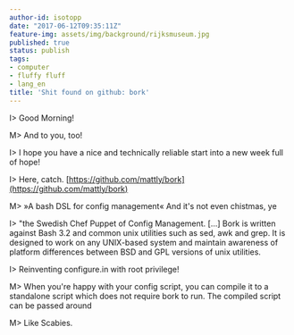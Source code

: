 ```yaml
---
author-id: isotopp
date: "2017-06-12T09:35:11Z"
feature-img: assets/img/background/rijksmuseum.jpg
published: true
status: publish
tags:
- computer
- fluffy fluff
- lang_en
title: 'Shit found on github: bork'
---
```

I\> Good Morning!

M\> And to you, too!

I\> I hope you have a nice and technically reliable start into a new week full of hope!

I\> Here, catch. [https://github.com/mattly/bork](https://github.com/mattly/bork)

M\> »A bash DSL for config management« And it's not even chistmas, ye

I\> "the Swedish Chef Puppet of Config Management. [...] Bork is written
against Bash 3.2 and common unix utilities such as sed, awk and grep. It is
designed to work on any UNIX-based system and maintain awareness of platform
differences between BSD and GPL versions of unix utilities.

I\> Reinventing configure.in with root privilege!

M\> When you're happy with your config script, you can compile it to a
standalone script which does not require bork to run. The compiled script
can be passed around

M\> Like Scabies. 

